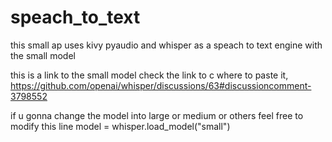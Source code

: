 # speach_to_text
this small ap uses kivy pyaudio and whisper as a speach to text engine with the small model

this is a link to the small model check the link to c where to paste it, 
https://github.com/openai/whisper/discussions/63#discussioncomment-3798552


if u gonna change the model into large or medium or others feel free to modify this line
model = whisper.load_model("small")


